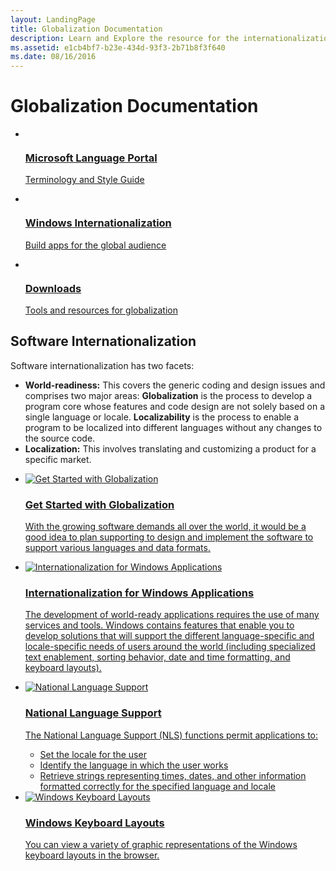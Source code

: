 ```yaml
---
layout: LandingPage
title: Globalization Documentation
description: Learn and Explore the resource for the internationalization (globalization + localizability + localization) related topics.
ms.assetid: e1cb4bf7-b23e-434d-93f3-2b71b8f3f640
ms.date: 08/16/2016
---
```

# Globalization Documentation

<ul class="panelContent cardsY">
    <li>
        <a href="https://www.microsoft.com/Language">
        <div class="cardSize">
            <div class="cardPadding">
                <div class="card">
                    <div class="cardImageOuter">
                        <div class="cardImage">
                            <img src="/media/common/i_benefits.svg" alt="" />
                        </div>
                    </div>
                    <div class="cardText">
                        <h3>Microsoft Language Portal</h3>
                        <p>Terminology and Style Guide</p>
                    </div>
                </div>
            </div>
        </div>
        </a>
    </li>
    <li>
        <a href="https://dev.windows.com/en-us/internationalization">
        <div class="cardSize">
            <div class="cardPadding">
                <div class="card">
                    <div class="cardImageOuter">
                        <div class="cardImage">
                            <img src="/media/common/i_guide.svg" alt="" />
                        </div>
                    </div>
                    <div class="cardText">
                        <h3>Windows Internationalization</h3>
                        <p>Build apps for the global audience</p>
                    </div>
                </div>
            </div>
        </div>
        </a>
    </li>
    <li>
        <a href="/globalization/downloads">
        <div class="cardSize">
            <div class="cardPadding">
                <div class="card">
                    <div class="cardImageOuter">
                        <div class="cardImage">
                            <img src="/media/common/i_download-install.svg" alt="" />
                        </div>
                    </div>
                    <div class="cardText">
                        <h3>Downloads</h3>
                        <p>Tools and resources for globalization</p>
                    </div>
                </div>
            </div>
        </div>
        </a>
    </li>
</ul>

## Software Internationalization

Software internationalization has two facets:

- **World-readiness:** This covers the generic coding and design issues and comprises two major areas: **Globalization** is the process to develop a program core whose features and code design are not solely based on a single language or locale. **Localizability** is the process to enable a program to be localized into different languages without any changes to the source code.
- **Localization:** This involves translating and customizing a product for a specific market.

<ul class="panelContent cardsA cols cols4">
    <li>
        <a href="/globalization/software-internationalization">
        <div class="cardSize">
            <div class="cardPadding">
                <div class="card">
                    <div class="cardImageOuter">
                        <div class="cardImage">
                            <img alt="Get Started with Globalization" src="/media/common/i_get-started.svg">
                        </div>
                    </div>
                    <div class="cardText">
                        <h3>Get Started with Globalization</h3>
                        <p>With the growing software demands all over the world, it would be a good idea to plan supporting to design and implement the software to support various languages and data formats.</p>
                    </div>
                </div>
            </div>
        </div>
        </a>
    </li>
    <li>
        <a href="https://msdn.microsoft.com/en-us/library/dd318661(vs.85).aspx">
        <div class="cardSize">
            <div class="cardPadding">
                <div class="card">
                    <div class="cardImageOuter">
                        <div class="cardImage">
                            <img alt="Internationalization for Windows Applications" src="/media/common/i_advanced.svg">
                        </div>
                    </div>
                    <div class="cardText">
                        <h3>Internationalization for Windows Applications</h3>
                        <p>The development of world-ready applications requires the use of many services and tools. Windows contains features that enable you to develop solutions that will support the different language-specific and locale-specific needs of users around the world (including specialized text enablement, sorting behavior, date and time formatting, and keyboard layouts).</p>
                    </div>
                </div>
            </div>
        </div>
        </a>
    </li>
    <li>
        <a href="https://msdn.microsoft.com/library/dd317708(vs.85).aspx">
        <div class="cardSize">
            <div class="cardPadding">
                <div class="card">
                    <div class="cardImageOuter">
                        <div class="cardImage">
                            <img alt="National Language Support" src="/media/common/i_api-reference.svg">
                        </div>
                    </div>
                    <div class="cardText">
                        <h3>National Language Support</h3>
                        <p>The National Language Support (NLS) functions permit applications to:</p>
                        <ul>
                            <li>Set the locale for the user</li>
                            <li>Identify the language in which the user works</li>
                            <li>Retrieve strings representing times, dates, and other information formatted correctly for the specified language and locale</li>
                        </ul>
                    </div>
                </div>
            </div>
        </div>
        </a>
    </li>
    <li>
        <a href="windows-keyboard-layouts.md">
        <div class="cardSize">
            <div class="cardPadding">
                <div class="card">
                    <div class="cardImageOuter">
                        <div class="cardImage">
                            <img alt="Windows Keyboard Layouts" src="/media/common/i_reference.svg">
                        </div>
                    </div>
                    <div class="cardText">
                        <h3>Windows Keyboard Layouts</h3>
                        <p>You can view a variety of graphic representations of the Windows keyboard layouts in the browser.</p>
                    </div>
                </div>
            </div>
        </div>
        </a>
    </li>
</ul>
